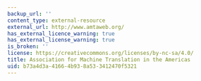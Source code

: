 ```yaml
---
backup_url: ''
content_type: external-resource
external_url: http://www.amtaweb.org/
has_external_licence_warning: true
has_external_license_warning: true
is_broken: ''
license: https://creativecommons.org/licenses/by-nc-sa/4.0/
title: Association for Machine Translation in the Americas
uid: b73a4d3a-4166-4b93-8a53-3412470f5321
---
```


